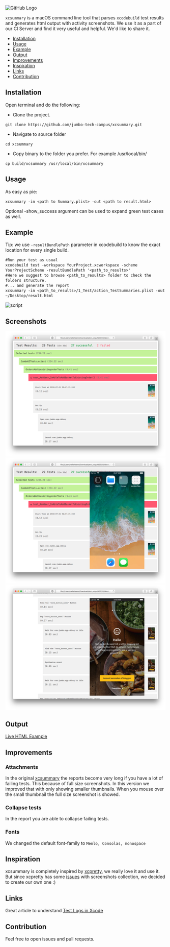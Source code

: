 ![GitHub Logo](/resources/header.png)

`xcsummary` is a macOS command line tool that parses `xcodebuild` test results and generates html output with activity screenshots. We use it as a part of our CI Server and find it very useful and helpful. We'd like to share it.

* [Installation](#installation)
* [Usage](#usage)
* [Example](#example)
* [Output](#output)
* [Improvements](#improvements)
* [Inspiration](#inspiration)
* [Links](#links)
* [Contribution](#contribution)

## Installation

Open terminal and do the following:

* Clone the project.
```shell
git clone https://github.com/jumbo-tech-campus/xcsummary.git
```

* Navigate to source folder
```shell
cd xcsummary
```

* Copy binary to the folder you prefer. For example /usr/local/bin/
```shell
cp build/xcsummary /usr/local/bin/xcsummary
```
## Usage

As easy as pie:
```shell
xcsummary -in <path to Summary.plist> -out <path to result.html>
```

Optional -show_success argument can be used to expand green test cases as well.

## Example

Tip: we use `-resultBundlePath` parameter in xcodebuild to know the exact location for every single build.
```shell
#Run your test as usual
xcodebuild test -workspace YourProject.xcworkspace -scheme YourProjectScheme -resultBundlePath '<path_to_results>'
#Here we suggest to browse <path_to_results> folder to check the folders structure.
#... and generate the report
xcsummary -in <path_to_results>/1_Test/action_TestSummaries.plist -out ~/Desktop/result.html
```

![script](/resources/example_cropped.gif)

## Screenshots

![screen1](/resources/scr1.png)
![screen2](/resources/scr2.png)
![screen3](/resources/scr3.png)

## Output

[Live HTML Example](http://htmlpreview.github.io/?https://github.com/MacPaw/xcsummary/blob/master/resources/example/result.html)

## Improvements

### Attachments

In the original [xcsummary](https://github.com/MacPaw/xcsummary) the reports become very long if you have a lot of failing tests. This because of full size screenshots. In this version we improved that with only showing smaller thumbnails. When you mouse over the small thumbnail the full size screenshot is showed.

### Collapse tests

In the report you are able to collapse failing tests.

### Fonts

We changed the default font-family to `Menlo, Consolas, monospace`

## Inspiration
xcsummary is completely inspired by [xcpretty](https://github.com/supermarin/xcpretty), we really love it and use it. But since xcpretty has some [issues](https://github.com/supermarin/xcpretty/issues/251) with screenshots collection, we decided to create our own one :)

## Links
Great article to understand [Test Logs in Xcode](http://michele.io/test-logs-in-xcode)

## Contribution
Feel free to open issues and pull requests.
